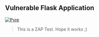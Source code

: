 ## Vulnerable Flask Application

[![Pyre](https://github.com/jmoverley/VFA-Demo/actions/workflows/pyre.yml/badge.svg)](https://github.com/jmoverley/VFA-Demo/actions/workflows/pyre.yml)

> This is a ZAP Test. Hope it works ;)
